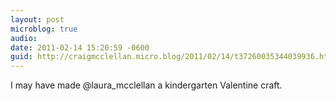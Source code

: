 ```yaml
---
layout: post
microblog: true
audio: 
date: 2011-02-14 15:20:59 -0600
guid: http://craigmcclellan.micro.blog/2011/02/14/t37260035344039936.html
---
```

I may have made @laura_mcclellan a kindergarten Valentine craft.
